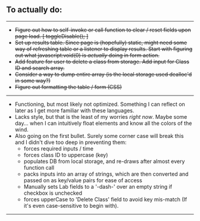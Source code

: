 ## To actually do:
---

- ~~Figure out how to self-invoke or call function to clear / reset fields upon page load. [ toggleDisable(); ]~~
- ~~Set up results table. Since page is (hopefully) static, might need some way of refreshing table or a listener to display results. Start with figuring out what javascript:void(0) is *actually* doing in form action.~~
- ~~Add feature for user to delete a class from storage. Add input for Class ID and search array.~~
- ~~Consider a way to dump entire array (is the local storage used dealloc'd in some way?)~~
- ~~Figure out formatting the table / form (CSS)~~

---
- Functioning, but most likely not optimized. Something I can reflect on later as I get more familiar with these languages.
- Lacks style, but that is the least of my worries *right now*. Maybe some day... when I can intuitively float elements and know all the colors of the wind.
- Also going on the first bullet. Surely some corner case will break this and I didn't dive too deep in preventing them:
    * forces required inputs / time
    * forces class ID to uppercase (key)
    * populates DB from local storage, and re\-draws after almost every function call
    * packs inputs into an array of strings, which are then converted and passed on as key/value pairs for ease of access
    * Manually sets Lab fields to a '\-dash\-' over an empty string if checkbox is unchecked
    * forces upperCase to 'Delete Class' field to avoid key mis-match (If it's even case-sensitive to begin with).
---